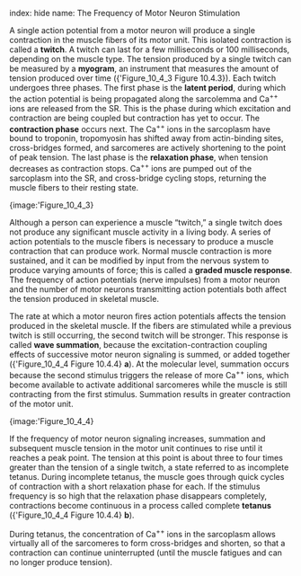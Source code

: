 index: hide
name: The Frequency of Motor Neuron Stimulation

A single action potential from a motor neuron will produce a single contraction in the muscle fibers of its motor unit. This isolated contraction is called a  **twitch**. A twitch can last for a few milliseconds or 100 milliseconds, depending on the muscle type. The tension produced by a single twitch can be measured by a  **myogram**, an instrument that measures the amount of tension produced over time ({'Figure_10_4_3 Figure 10.4.3}). Each twitch undergoes three phases. The first phase is the  **latent period**, during which the action potential is being propagated along the sarcolemma and Ca<sup>++</sup> ions are released from the SR. This is the phase during which excitation and contraction are being coupled but contraction has yet to occur. The  **contraction phase** occurs next. The Ca<sup>++</sup> ions in the sarcoplasm have bound to troponin, tropomyosin has shifted away from actin-binding sites, cross-bridges formed, and sarcomeres are actively shortening to the point of peak tension. The last phase is the  **relaxation phase**, when tension decreases as contraction stops. Ca<sup>++</sup> ions are pumped out of the sarcoplasm into the SR, and cross-bridge cycling stops, returning the muscle fibers to their resting state.


{image:'Figure_10_4_3}
        

Although a person can experience a muscle “twitch,” a single twitch does not produce any significant muscle activity in a living body. A series of action potentials to the muscle fibers is necessary to produce a muscle contraction that can produce work. Normal muscle contraction is more sustained, and it can be modified by input from the nervous system to produce varying amounts of force; this is called a  **graded muscle response**. The frequency of action potentials (nerve impulses) from a motor neuron and the number of motor neurons transmitting action potentials both affect the tension produced in skeletal muscle.

The rate at which a motor neuron fires action potentials affects the tension produced in the skeletal muscle. If the fibers are stimulated while a previous twitch is still occurring, the second twitch will be stronger. This response is called  **wave summation**, because the excitation-contraction coupling effects of successive motor neuron signaling is summed, or added together ({'Figure_10_4_4 Figure 10.4.4} **a**). At the molecular level, summation occurs because the second stimulus triggers the release of more Ca<sup>++</sup> ions, which become available to activate additional sarcomeres while the muscle is still contracting from the first stimulus. Summation results in greater contraction of the motor unit.


{image:'Figure_10_4_4}
        

If the frequency of motor neuron signaling increases, summation and subsequent muscle tension in the motor unit continues to rise until it reaches a peak point. The tension at this point is about three to four times greater than the tension of a single twitch, a state referred to as incomplete tetanus. During incomplete tetanus, the muscle goes through quick cycles of contraction with a short relaxation phase for each. If the stimulus frequency is so high that the relaxation phase disappears completely, contractions become continuous in a process called complete  **tetanus** ({'Figure_10_4_4 Figure 10.4.4} **b**).

During tetanus, the concentration of Ca<sup>++</sup> ions in the sarcoplasm allows virtually all of the sarcomeres to form cross-bridges and shorten, so that a contraction can continue uninterrupted (until the muscle fatigues and can no longer produce tension).
